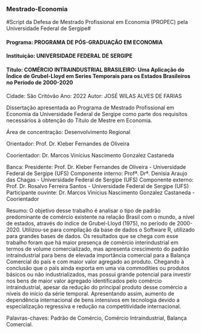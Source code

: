 ### Mestrado-Economia
#Script da Defesa de Mestrado Profissional em Economia (PROPEC) pela Universidade Federal de Sergipe#

#### Programa: PROGRAMA DE PÓS-GRADUAÇÃO EM ECONOMIA
#### Instituição: UNIVERSIDADE FEDERAL DE SERGIPE
#### Título: COMÉRCIO INTRAINDUSTRIAL BRASILEIRO: Uma Aplicação do Índice de Grubel-Lloyd em Series Temporais para os Estados Brasileiros no Período de 2000-2020
Cidade: São Critóvão
Ano: 2022
Autor: JOSÉ WILAS ALVES DE FARIAS

Dissertação apresentada ao Programa de Mestrado Profissional em Economia da Universidade Federal de Sergipe como parte dos requisitos necessários à obtenção do Título de Mestre em Economia.

Área de concentração: Desenvolvimento Regional

Orientador: Prof. Dr. Kleber Fernandes de Oliveira

Coorientador: Dr. Marcos Vinícius Nascimento Gonzalez Castaneda

Banca:
Presidente: Prof. Dr. Kleber Fernandes de Oliveira - Universidade Federal de Sergipe (UFS)
Componente interno: Profª. Drª. Denisia Araujo das Chagas - Universidade Federal de Sergipe (UFS)
Componente externo: Prof. Dr. Rosalvo Ferreira Santos - Universidade Federal de Sergipe (UFS)
Participante ouvinte: Dr. Marcos Vinícius Nascimento Gonzalez Castaneda - Coorientador

Resumo: O objetivo desse trabalho é analisar o tipo de padrão predominante de comércio existente na 
relação Brasil com o mundo, a nível de estados, através do índice de Grubel-Lloyd (1975), no
período de 2000-2020. Utilizou-se para compilação da base de dados o Software R, utilizado
para grandes bases de dados. Os resultados que se chega com esse trabalho foram que há maior
presença de comércio interindustrial em termos de volume comercializado, mas apresenta
crescimento do padrão intraindustrial para bens de elevada importância comercial para a
Balança Comercial do país e com maior valor agregado ao produto. Chegando à conclusão que
o país ainda exporta em uma via commodities ou produtos básicos ou não industrializados, mas
possui grande potencial para investir nos bens de maior valor agregado identificados pelo
comércio intraindustrial, apesar da redução do principal produto desse comércio a níveis do
início da série temporal. Apresentando assim, aumento de dependência internacional de bens
intensivos em tecnologia devido a especialização regressiva e redução na competitividade
internacional.

Palavras-chaves: Padrão de Comércio, Comércio Intraindustrial, Balança Comercial.


